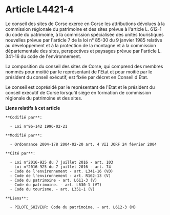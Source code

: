 # Article L4421-4

Le conseil des sites de Corse exerce en Corse les attributions dévolues à la commission régionale du patrimoine et des sites
prévue à l'article L. 612-1 du code du patrimoine, à la commission spécialisée des unités touristiques nouvelles prévue par
l'article 7 de la loi n° 85-30 du 9 janvier 1985 relative au développement et à la protection de la montagne et à la
commission départementale des sites, perspectives et paysages prévue par l'article L. 341-16 du code de l'environnement.

La composition du conseil des sites de Corse, qui comprend des membres nommés pour moitié par le représentant de l'Etat et
pour moitié par le président du conseil exécutif, est fixée par décret en Conseil d'Etat.

Le conseil est coprésidé par le représentant de l'Etat et le président du conseil exécutif de Corse lorsqu'il siège en
formation de commission régionale du patrimoine et des sites.

**Liens relatifs à cet article**

	**Codifié par**:

	  - Loi n°96-142 1996-02-21

	**Modifié par**:

	  - Ordonnance 2004-178 2004-02-20 art. 4 VII JORF 24 février 2004

	**Cité par**:

	  - Loi n°2016-925 du 7 juillet 2016 - art. 103
	  - Loi n°2016-925 du 7 juillet 2016 - art. 74
	  - Code de l'environnement - art. L341-16 (VD)
	  - Code de l'environnement - art. R162-13 (V)
	  - Code du patrimoine - art. L611-3 (V)
	  - Code du patrimoine. - art. L630-1 (VT)
	  - Code du tourisme. - art. L351-1 (V)

	**Liens**:

	  - PILOTE_SUIVEUR: Code du patrimoine. - art. L612-3 (M)
